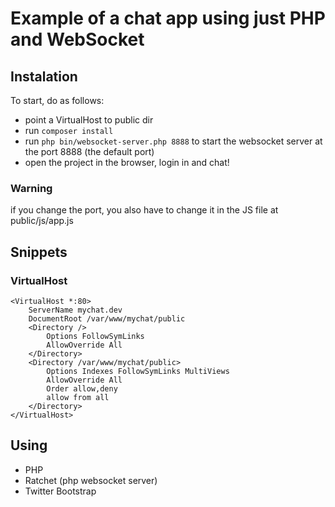 # Example of a chat app using just PHP and WebSocket

## Instalation
To start, do as follows:

* point a VirtualHost to public dir
* run <code>composer install</code> 
* run <code>php bin/websocket-server.php 8888</code> to start the websocket server at the port 8888 (the default port)
* open the project in the browser, login in and chat!

### Warning
if you change the port, you also have to change it in the JS file at public/js/app.js

## Snippets
### VirtualHost
    <VirtualHost *:80>
        ServerName mychat.dev
        DocumentRoot /var/www/mychat/public
        <Directory />
            Options FollowSymLinks
            AllowOverride All
        </Directory>
        <Directory /var/www/mychat/public>
            Options Indexes FollowSymLinks MultiViews
            AllowOverride All
            Order allow,deny
            allow from all
        </Directory>
    </VirtualHost>

## Using
* PHP
* Ratchet (php websocket server)
* Twitter Bootstrap
